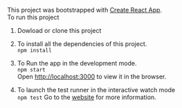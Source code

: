 This project was bootstrapped with [Create React App](https://github.com/facebook/create-react-app).
<br>
To run this project

1. Dowload or clone this project
2. To install all the dependencies of this project. <br>
   `npm install`

3. To Run the app in the development mode. <br>
   `npm start`  
   Open [http://localhost:3000](http://localhost:3000) to view it in the browser.

4. To launch the test runner in the interactive watch mode <br>
   `npm test`
   Go to the [website](https://create-react-app.dev/docs/running-tests) for more information.
